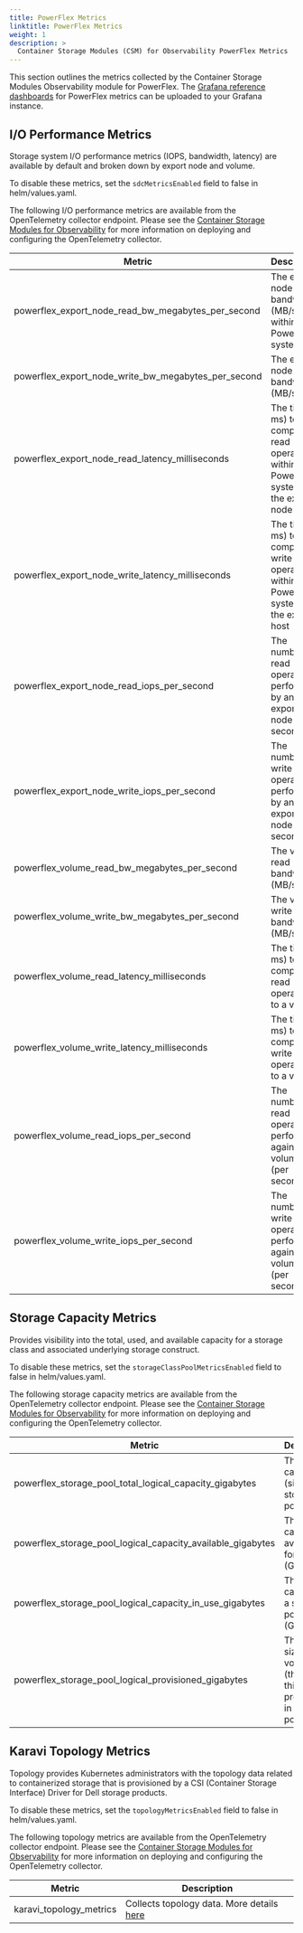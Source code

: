 ```yaml
---
title: PowerFlex Metrics
linktitle: PowerFlex Metrics
weight: 1
description: >
  Container Storage Modules (CSM) for Observability PowerFlex Metrics
---
```


This section outlines the metrics collected by the Container Storage Modules Observability module for PowerFlex. The [Grafana reference dashboards](https://github.com/dell/karavi-observability/blob/main/grafana/dashboards/powerflex) for PowerFlex metrics can be uploaded to your Grafana instance.

## I/O Performance Metrics

Storage system I/O performance metrics (IOPS, bandwidth, latency) are available by default and broken down by export node and volume.

To disable these metrics, set the ```sdcMetricsEnabled``` field to false in helm/values.yaml.

The following I/O performance metrics are available from the OpenTelemetry collector endpoint. Please see the [Container Storage Modules for Observability](../) for more information on deploying and configuring the OpenTelemetry collector.

| Metric | Description |
| - | - |
| powerflex_export_node_read_bw_megabytes_per_second | The export node read bandwidth (MB/s) within PowerFlex system |
| powerflex_export_node_write_bw_megabytes_per_second | The export node write bandwidth (MB/s) |
| powerflex_export_node_read_latency_milliseconds | The time (in ms) to complete read operations within PowerFlex system by the export node |
| powerflex_export_node_write_latency_milliseconds | The time (in ms) to complete write operations within PowerFlex system by the export host |
| powerflex_export_node_read_iops_per_second | The number of read operations performed by an export node (per second) |
| powerflex_export_node_write_iops_per_second | The number of write operations performed by an export node (per second) |
| powerflex_volume_read_bw_megabytes_per_second | The volume read bandwidth (MB/s) |
| powerflex_volume_write_bw_megabytes_per_second | The volume write bandwidth (MB/s) |
| powerflex_volume_read_latency_milliseconds | The time (in ms) to complete read operations to a volume |
| powerflex_volume_write_latency_milliseconds | The time (in ms) to complete write operations to a volume |
| powerflex_volume_read_iops_per_second | The number of read operations performed against a volume (per second) |
| powerflex_volume_write_iops_per_second | The number of write operations performed against a volume (per second) |

## Storage Capacity Metrics

Provides visibility into the total, used, and available capacity for a storage class and associated underlying storage construct.

To disable these metrics, set the ```storageClassPoolMetricsEnabled``` field to false in helm/values.yaml.

The following storage capacity metrics are available from the OpenTelemetry collector endpoint. Please see the [Container Storage Modules for Observability](../) for more information on deploying and configuring the OpenTelemetry collector.

| Metric | Description |
| - | - |
| powerflex_storage_pool_total_logical_capacity_gigabytes | The logical capacity (size) of a storage pool (GB) |
| powerflex_storage_pool_logical_capacity_available_gigabytes | The capacity available for use (GB) |
| powerflex_storage_pool_logical_capacity_in_use_gigabytes | The logical capacity of a storage pool in use (GB) |
| powerflex_storage_pool_logical_provisioned_gigabytes | The total size of volumes (thick and thin) provisioned in a storage pool (GB) |

## Karavi Topology Metrics

Topology provides Kubernetes administrators with the topology data related to containerized storage that is provisioned by a CSI (Container Storage Interface) Driver for Dell storage products.

To disable these metrics, set the ```topologyMetricsEnabled``` field to false in helm/values.yaml.

The following topology metrics are available from the OpenTelemetry collector endpoint. Please see the [Container Storage Modules for Observability](../) for more information on deploying and configuring the OpenTelemetry collector.

| Metric | Description |
| - | - |
| karavi_topology_metrics | Collects topology data. More details [here](../_index.md#topology-data )  |
